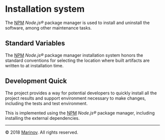 # Installation system

The [NPM](https://www.npmjs.com/ "NPM") *Node.js®* package manager is used to install and uninstall the software, among other maintenance tasks.

## Standard Variables

The [NPM](https://www.npmjs.com/ "NPM") *Node.js®* package manager installation system honors the standard conventions for selecting the location where built artifacts are written to at installation time.

## Development Quick

The project provides a way for potential developers to quickly install all the project results and support environment necessary to make changes, including the tests and test environment.

This is implemented using the [NPM](https://www.npmjs.com/ "NPM") *Node.js®* package manager, including installing the external dependencies.

***

© 2018 [Marinov](http://marinov.link "Marinov"). All rights reserved.
